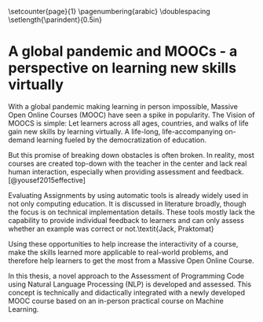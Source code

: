\setcounter{page}{1}
\pagenumbering{arabic}
\doublespacing
\setlength{\parindent}{0.5in}
<!-- 
# Introduction, with a citation

## Background

I like big buts and I cannot lie.


To include a reference, add the citation key shown in the references.bib file.


To include a citation to the text, just add the citation key shown in the references.bib file. The style of the citation is determined by the ref_format.csl file. For example, in The Living Sea you can find pictures of the Calypso [@Cousteau1963].

In neque mauris, maximus at sapien a, iaculis dignissim justo. Aliquam erat volutpat. Praesent varius risus auctor est ultricies, sit amet consequat nisi laoreet. Suspendisse non est et mauris pharetra sagittis non porta justo. Praesent malesuada metus ut sapien sodales ornare.

## The middle bit

This is the middle bit. Phasellus quis ex in ipsum pellentesque lobortis tincidunt sed massa. Nullam euismod sem quis dictum condimentum. Suspendisse risus metus, elementum eu congue quis, viverra ac metus. Donec non lectus at lectus euismod laoreet pharetra semper dui. Donec sed eleifend erat, vel ultrices nibh. Nam scelerisque turpis ac nunc mollis, et rutrum nisl luctus.

Duis faucibus vestibulum elit, sit amet lobortis libero. Class aptent taciti sociosqu ad litora torquent per conubia nostra, per inceptos himenaeos. Sed at cursus nibh. Sed accumsan imperdiet interdum. Proin id facilisis tortor. Proin posuere a neque nec iaculis. Suspendisse potenti. Nullam hendrerit ante mi, vitae iaculis dui laoreet eu.

Cras eleifend velit diam, eu viverra mi volutpat ut. Cum sociis natoque penatibus et magnis dis parturient montes, nascetur ridiculus mus. Donec finibus leo nec dui imperdiet, tincidunt ornare orci venenatis. Maecenas placerat efficitur est, eu blandit magna hendrerit eu.

### Subsection of the middle bit

This is a subsection of the middle bit. Quisque sit amet tempus arcu, ac suscipit ante. Cras massa elit, pellentesque eget nisl ut, malesuada rutrum risus. Nunc in venenatis mi. Curabitur sit amet suscipit eros, non tincidunt nibh. Phasellus lorem lectus, iaculis non luctus eget, tempus non risus. Suspendisse ut felis mi.

## Summary of chapters

For italic, add _ on either side of the text
For bold, add ** on either side of the text
For bold and italic, add _** on either side of the text


This is a brief outline of what went into each chapter, and a section which shows how to reference headers (which are labelled automatically for you). This chapter, +@sec:introduction-with-a-citation, shows how to use citations and how to reference section headers. \*@sec:literature-review-with-maths shows how use and reference equations. \*@sec:first-research-study-with-code shows how to use and reference code. \*@sec:research-containing-a-figure shows how to use, reference, and resize pdf and jpg figures. \*@sec:research-containing-a-table shows how to use and reference tables. \*@sec:final-research-study is truly revolutionary (but shows nothing functional). **[Appendix 1](#appendix-1-some-extra-stuff)** shows how to add chapters which are not numbered, and has to be referenced manually, as does **[Appendix 2](#appendix-2-some-more-extra-stuff)**. See the base [`README.md`](https://github.com/tompollard/phd_thesis_markdown/blob/master/README.md) for how References are handled - leave `*_references.md` alone, and provide it to `pandoc` last.

Proin faucibus nibh sit amet augue blandit varius.
-->

# A global pandemic and MOOCs - a perspective on learning new skills virtually

With a global pandemic making learning in person impossible, Massive Open Online Courses (MOOC) have seen a spike in popularity. The Vision of MOOCS is simple: Let learners across all ages, countries, and walks of life gain new skills by learning virtually. A life-long, life-accompanying on-demand learning fueled by the democratization of education. 

But this promise of breaking down obstacles is often broken. In reality, most courses are created top-down with the teacher in the center and lack real human interaction, especially when providing assessment and feedback. [@yousef2015effective]

Evaluating Assignments by using automatic tools is already widely used in not only computing education. It is discussed in literature broadly, though the focus is on technical implementation details. These tools mostly lack the capability to provide individual feedback to learners and can only assess whether an example was correct or not.\textit{Jack, Praktomat}

Using these opportunities to help increase the interactivity of a course, make the skills learned more applicable to real-world problems, and therefore help learners to get the most from a Massive Open Online Course. 

In this thesis, a novel approach to the Assessment of Programming Code using Natural Language Processing (NLP) is developed and assessed. This concept is technically and didactically integrated with a newly developed MOOC course based on an in-person practical course on Machine Learning. 


